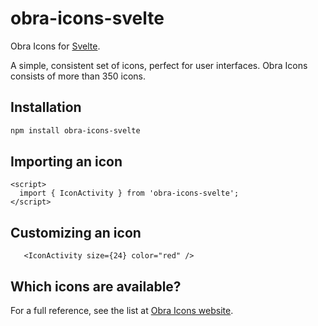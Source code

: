 # obra-icons-svelte

Obra Icons for <a href="https://svelte.dev/">Svelte</a>.

A simple, consistent set of icons, perfect for user interfaces. Obra Icons consists of more than 350 icons.

## Installation

```bash
npm install obra-icons-svelte
```

## Importing an icon

```svelte
<script>
  import { IconActivity } from 'obra-icons-svelte';
</script>
```

## Customizing an icon

```svelte
   <IconActivity size={24} color="red" />
```

## Which icons are available?

For a full reference, see the list at [Obra Icons website](https://icons.obra.studio/icons).
